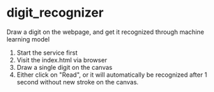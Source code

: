 # digit_recognizer
Draw a digit on the webpage, and get it recognized through machine learning model

1. Start the service first 
2. Visit the index.html via browser 
3. Draw a single digit on the canvas
4. Either click on "Read", or it will automatically be recognized after 1 second without new stroke on the canvas.

